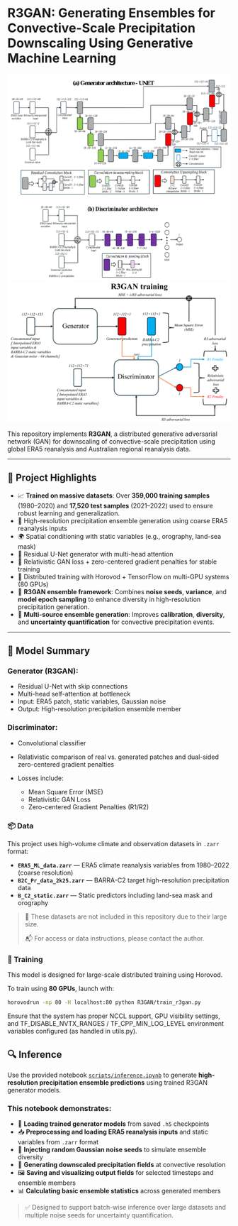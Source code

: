 # R3GAN: Generating Ensembles for Convective-Scale Precipitation Downscaling Using Generative Machine Learning

![Generator Architecture](docs/Arch_R3GAN8_combined_plot.png)
![Training framework](docs/GAN_training.png)

This repository implements **R3GAN**, a distributed generative adversarial network (GAN) for downscaling of convective-scale precipitation using global ERA5 reanalysis and Australian regional reanalysis data.

---

## 📌 Project Highlights
- 📈 **Trained on massive datasets**: Over **359,000 training samples** (1980–2020) and **17,520 test samples** (2021–2022) used to ensure robust learning and generalization.
- 🎯 High-resolution precipitation ensemble generation using coarse ERA5 reanalysis inputs
- 🌍 Spatial conditioning with static variables (e.g., orography, land-sea mask)
- 🧠 Residual U-Net generator with multi-head attention
- 🧪 Relativistic GAN loss + zero-centered gradient penalties for stable training
- 🚀 Distributed training with Horovod + TensorFlow on multi-GPU systems (80 GPUs)
- 🧬 **R3GAN ensemble framework**: Combines **noise seeds**, **variance**, and **model epoch sampling** to enhance diversity in high-resolution precipitation generation.
- 🔁 **Multi-source ensemble generation**: Improves **calibration**, **diversity**, and **uncertainty quantification** for convective precipitation events.

---

## 🧠 Model Summary

### Generator (R3GAN):
- Residual U-Net with skip connections
- Multi-head self-attention at bottleneck
- Input: ERA5 patch, static variables, Gaussian noise
- Output: High-resolution precipitation ensemble member

### Discriminator:
- Convolutional classifier
- Relativistic comparison of real vs. generated patches and dual-sided zero-centered gradient penalties

- Losses include:
  - Mean Square Error (MSE)
  - Relativistic GAN Loss
  - Zero-centered Gradient Penalties (R1/R2)

### 📦 Data

This project uses high-volume climate and observation datasets in `.zarr` format:

- **`ERA5_ML_data.zarr`** — ERA5 climate reanalysis variables from 1980–2022 (coarse resolution)
- **`B2C_Pr_data_2k25.zarr`** — BARRA-C2 target high-resolution precipitation data
- **`B_C2_static.zarr`** — Static predictors including land-sea mask and orography

> 📁 These datasets are not included in this repository due to their large size.
>  
> 📬 For access or data instructions, please contact the author.
>
### 🚀 Training

This model is designed for large-scale distributed training using Horovod.

To train using **80 GPUs**, launch with:

```bash
horovodrun -np 80 -H localhost:80 python R3GAN/train_r3gan.py
```
Ensure that the system has proper NCCL support, GPU visibility settings, and TF_DISABLE_NVTX_RANGES / TF_CPP_MIN_LOG_LEVEL environment variables configured (as handled in utils.py).

## 🔍 Inference

Use the provided notebook [`scripts/inference.ipynb`](scripts/inference.ipynb) to generate **high-resolution precipitation ensemble predictions** using trained R3GAN generator models.

### This notebook demonstrates:

- 🔄 **Loading trained generator models** from saved `.h5` checkpoints
- 📥 **Preprocessing and loading ERA5 reanalysis inputs** and static variables from `.zarr` format
- 🎲 **Injecting random Gaussian noise seeds** to simulate ensemble diversity
- 🎯 **Generating downscaled precipitation fields** at convective resolution
- 🖼️ **Saving and visualizing output fields** for selected timesteps and ensemble members
- 📊 **Calculating basic ensemble statistics** across generated members

> ✅ Designed to support batch-wise inference over large datasets and multiple noise seeds for uncertainty quantification.


